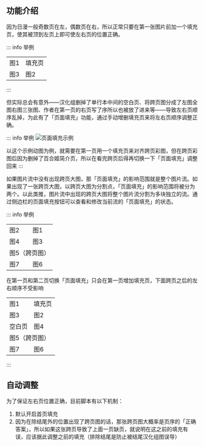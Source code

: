## 功能介绍

因为日漫一般奇数页在左，偶数页在右，所以正常只要在第一张图片前加一个填充页，使其被顶到左页上即可使左右页的位置正确。

::: info 举例
  <table>
    <tr>
      <td>图1</td>
      <td>填充页</td>
    </tr>
    <tr>
      <td>图3</td>
      <td>图2</td>
    </tr>
  </table>
:::

但实际总会有意外——汉化组删掉了单行本中间的空白页、将跨页图分成了左图全图右图三张图、作者在第一页的右页写了序所以也被放了进来等——导致左右页顺序乱掉，为此有了「页面填充」功能，通过手动增删填充页来将左右页顺序调整正确。

::: info 举例
![页面填充示例](https://comic-read-docs.pages.dev/页面填充示例.webp)

以这个示例动图为例，就需要在第一页用一个填充页来对齐跨页彩图，但在跨页彩图后因为删掉了百合姬简介页，所以在看完跨页后得再切换一下「页面填充」调整回来
:::

如果图片流中没有出现跨页大图，那「页面填充」的影响范围就是整个图片流。如果出现了一张跨页大图，以跨页大图为分割点，「页面填充」的影响范围将被分为两个。以此类推，图片流中出现的跨页大图将整个图片流分割为多块独立的流。通过侧边栏的页面填充按钮可以查看和修改当前流的「页面填充」的状态。

::: info 举例
  <table>
    <tr>
      <td>图2</td>
      <td>图1</td>
    </tr>
    <tr>
      <td>图4</td>
      <td>图3</td>
    </tr>
    <tr>
      <td colspan="2">图5（跨页图）</td>
    </tr>
    <tr>
      <td>图7</td>
      <td>图6</td>
    </tr>
  </table>

  <p>在第一页和第二页切换「页面填充」只会在第一页增加填充页，下面跨页之后的左右顺序不受影响</p>

  <table>
    <tr>
      <td>图1</td>
      <td>填充页</td>
    </tr>
    <tr>
      <td>图3</td>
      <td>图2</td>
    </tr>
    <tr>
      <td>空白页</td>
      <td>图4</td>
    </tr>
    <tr>
      <td colspan="2">图5（跨页图）</td>
    </tr>
    <tr>
      <td>图7</td>
      <td>图6</td>
    </tr>
  </table>
:::

## 自动调整

为了保证左右页位置正确，目前脚本有以下机制：

1. 默认开启首页填充
1. 因为在除结尾外的位置出现了跨页图的话，那张跨页图大概率是页序的「正确答案」，所以如果这张跨页导致了上面一页缺页，就说明在这之前的填充有误，应该据此调整之前的填充（排除结尾是防止被结尾汉化组图误导）
